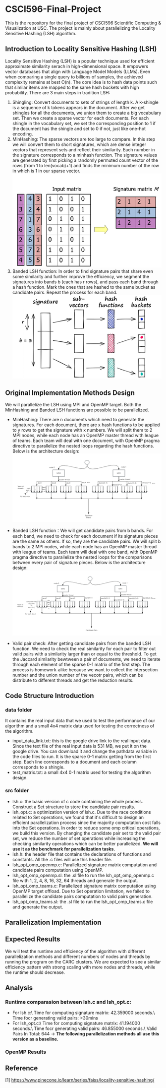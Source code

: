 # CSCI596-Final-Project

This is the repository for the final project of CSCI596 Scientific Computing & Visualization at USC. The project is mainly about parallelizing the Locality Sensitive Hashing (LSH) algorithm.

## Introduction to Locality Sensitive Hashing (LSH)

Locality Sensitive Hashing (LSH) is a popular technique used for efficient approximate similarity serach in high-dimensional space. It empowers vector databases that align with Language Model Models (LLMs). Even when comparing a single query to billions of samples, the achieved complexity remains at best O(n). The core idea is to hash data points such that similar items are mapped to the same hash buckets with high probability. There are 3 main steps in tradition LSH: 

1. Shingling: Convert documents to sets of strings of length k. A k-shingle is a sequence of k tokens appears in the document. After we get shingles for all the documents, we union them to create a big vocabulary set. Then we create a sparse vector for each documents. For each shingle in the vocabulary set, we set the corresponding position to 1 if the document has the shingle and set to 0 if not, just like one-hot encoding.
2. MinHashing: The sparse vectors are too large to compare. In this step we will convert them to short signatures, which are dense integer vectors that represent sets and reflect their similarity. Each number in the signature corresponds to a minhash function.  The signature values are generated by first picking a randomly permuted count vector of the rows (from 1 to len(vocab)+1) and finds the minimum number of the row in which is 1 in our sparse vector.
![minhash example](img/alg_design_img/image.png)
3. Banded LSH function: In order to find signature pairs that share even some similarity and further improve the efficiency, we segment the signatures into bands b (each has r rows), and pass each band through a hash function. Mark the ones that are hashed to the same bucket as candidate pairs. Repeat the process for each band.
![band lsh example](img/alg_design_img/image-1.png)

## Original Implementation Methods Design
We will parallelize the LSH using MPI and OpenMP target. Both the MinHashing and Banded LSH functions are possible to be parallelized.
* MinHashing: There are n documents which need to generate the signatures. For each document, there are x hash functions to be applied to y rows to get the signature with x numbers. We will split them to 2 MPI nodes, while each node has an OpenMP master thread with league of teams. Each team will deal with one document, with OpenMP pragma directive to parallelize the nested loops regarding the hash functions. Below is the architecture design:
![minhash architecture](img/alg_design_img/minhash.png)

* Banded LSH function：We will get candidate pairs from b bands. For each band, we need to check for each document if its signature pieces are the same as others. If so, they are the candidate pairs. We will split b bands to 2 MPI nodes, while each node has an OpenMP master thread with league of teams. Each team will deal with one band, with OpenMP pragma directive to parallelize the nested loops for the comparisons between every pair of signature pieces. Below is the architecture design:
![Banded LSH architecture](img/alg_design_img/banded_lsh.png)

* Valid pair check: After getting candidate pairs from the banded LSH function. We need to check the real similarity for each pair to filter out valid pairs with a similarity larger than or equal to the threshold. To get the Jaccard similarity bewtween a pair of documents, we need to iterate through each element of the sparse 0-1 matrix of the first step. The process is homework-alike because we want to collect the intersection number and the union number of the vecotr pairs, which can be distribute to different threads and get the reduction results. 

## Code Structure Introduction
### data folder
It contains the real input data that we used to test the performance of our algorithm and a small 4x4 matrix data used for testing the correctness of the algorithm.
* input_data_link.txt: this is the google drive link to the real input data. Since the text file of the real input data is 531 MB, we put it on the google drive. You can download it and change the pathdata variable in the code files to run. It is the sparse 0-1 matrix getting from the first step. Each line corresponds to a document and each column corresponds to a shingle.
* test_matrix.txt: a small 4x4 0-1 matrix used for testing the algorithm design.
### src folder
* lsh.c: the basic version of c code containing the whole process. Construct a Set structure to store the candidate pair results.
* lsh_opt.c: a optimization version of lsh.c. Due to the race conditions related to Set operations, we found that it's difficult to design an efficient parallelization process since the majority computation cost falls into the Set operations. In order to reduce some omp critical operations, we build this version. By changing the candidate pair set to the valid pair set, we reduce the number of set operations while increasing the checking similarity operations which can be better parallelized. **We will use it as the benchmark for parallelization tasks.**
* lsh.h: the header file that contains the declarations of functions and constants. All the .c files will use this header file.
* lsh_opt_omp_openmp.c: Parallelized signature matrix computation and candidate pairs computation using OpenMP.
* lsh_opt_omp_openmp.sl: the .sl file to run the lsh_opt_omp_openmp.c file with 1, 2, 4, 8, 16, 32, 64 threads and generate the output.
* lsh_opt_omp_teams.c: Parallelized signature matrix computation using OpenMP target offload. Due to Set operation limitation, we failed to parallelize the candidate pairs computation to valid pairs generation.
* lsh_opt_omp_teams.sl: the .sl file to run the lsh_opt_omp_teams.c file and generate the output.

## Parallelization Implementation

## Expected Results
We will test the runtime and efficiency of the algorithm with different parallelization methods and different numbers of nodes and threads by running the program on the CARC clusters. We are expected to see a similar efficiency pattern with strong scaling with more nodes and threads, while the runtime should decrease.

## Analysis
### Runtime comparasion between lsh.c and lsh_opt.c: 
* For lsh.c:\ Time for computing signature matrix: 42.359000 seconds.\ Time focr generating valid pairs: >30mins
* For lsh_opt.c:\ Time for computing signature matrix: 41.194000 seconds.\ Time focr generating valid pairs: 46.855000 seconds.\ Valid Pairs In Total: 644 -> **The following parallelization methods all use this version as a baseline.** 

### OpenMP Results


## Reference
[1] https://www.pinecone.io/learn/series/faiss/locality-sensitive-hashing/

